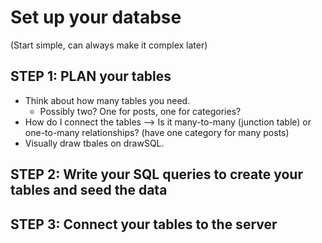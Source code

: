 # Set up your databse

(Start simple, can always make it complex later)

## STEP 1: PLAN your tables

- Think about how many tables you need.
  - Possibly two? One for posts, one for categories?
- How do I connect the tables --> Is it many-to-many (junction table) or one-to-many relationships? (have one category for many posts)
- Visually draw tbales on drawSQL.

## STEP 2: Write your SQL queries to create your tables and seed the data

## STEP 3: Connect your tables to the server
